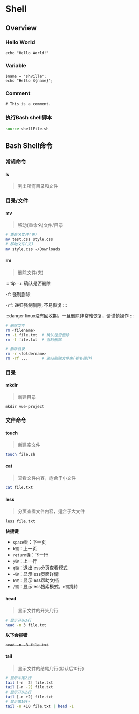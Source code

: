 # Shell

## Overview

### Hello World

```shell
echo "Hello World!"
```

### Variable

```shell
$name = "shville";
echo "Hello ${name}";
```

### Comment

```shell
# This is a comment.
```


### 执行Bash shell脚本

```sh
source shellFile.sh
```

## Bash Shell命令
### 常规命令
#### ls
> 列出所有目录和文件


### 目录/文件
#### mv
> 移动(重命名)文件/目录

```sh
# 重命名文件(夹)
mv test.css style.css
# 移动文件(夹)
mv style.css ~/Downloads
```

#### rm
> 删除文件(夹)

::: tip
`-i`:  确认是否删除

`-f`:  强制删除

`-rf`: 递归强制删除, 不易恢复
:::

:::danger
linux没有回收期，一旦删除非常难恢复，请谨慎操作
:::

```sh
# 删除文件
rm <filename>
rm -i file.txt  # 确认是否删除
rm -f file.txt  # 强制删除

# 删除目录
rm -r <foldername>
rm -rf ...      # 递归删除文件夹(著名操作)
```

### 目录
#### mkdir

> 新建目录
```shell
mkdir vue-project
```
### 文件命令
#### touch
> 新建空文件

```sh
touch file.sh
```
#### cat
> 查看文件内容，适合于小文件
```sh
cat file.txt
```
#### less
> 分页查看文件内容，适合于大文件

```shell
less file.txt
```

**快捷键**

- `space键`：下一页
- `b键`：上一页
- `return键`：下一行
- `y键`：上一行
- `q键`：退出less分页查看模式
- `=键`：显示less页面详情
- `h键`：显示less帮助文档
- `/键`：显示less搜索模式，`n键`跳转

#### head
> 显示文件的开头几行

```sh
# 显示开头3行
head -n 3 file.txt
```

**以下会报错**

~~`head -n -3 file.txt`~~
#### tail
> 显示文件的结尾几行(默认后10行)

```sh
# 显示末尾2行
tail [-n  2] file.txt
tail [-n -2] file.txt
# 显示开头2行
tail [-n +2] file.txt
# 显示第10行
tail -n +10 file.txt | head -1
```
